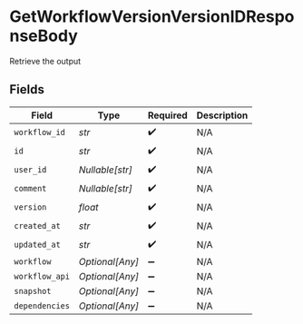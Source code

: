 # GetWorkflowVersionVersionIDResponseBody

Retrieve the output


## Fields

| Field              | Type               | Required           | Description        |
| ------------------ | ------------------ | ------------------ | ------------------ |
| `workflow_id`      | *str*              | :heavy_check_mark: | N/A                |
| `id`               | *str*              | :heavy_check_mark: | N/A                |
| `user_id`          | *Nullable[str]*    | :heavy_check_mark: | N/A                |
| `comment`          | *Nullable[str]*    | :heavy_check_mark: | N/A                |
| `version`          | *float*            | :heavy_check_mark: | N/A                |
| `created_at`       | *str*              | :heavy_check_mark: | N/A                |
| `updated_at`       | *str*              | :heavy_check_mark: | N/A                |
| `workflow`         | *Optional[Any]*    | :heavy_minus_sign: | N/A                |
| `workflow_api`     | *Optional[Any]*    | :heavy_minus_sign: | N/A                |
| `snapshot`         | *Optional[Any]*    | :heavy_minus_sign: | N/A                |
| `dependencies`     | *Optional[Any]*    | :heavy_minus_sign: | N/A                |